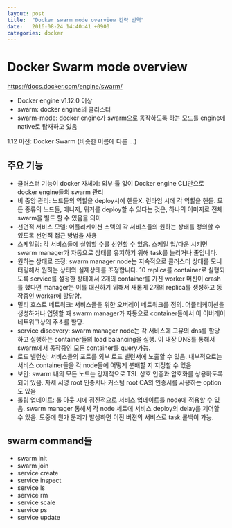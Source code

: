 ```yaml
---
layout: post
title:  "Docker swarm mode overview 간략 번역"
date:   2016-08-24 14:40:41 +0900
categories: docker
---
```

# Docker Swarm mode overview
https://docs.docker.com/engine/swarm/

- Docker engine v1.12.0 이상
- swarm: docker engine의 클러스터
- swarm-mode: docker engine가 swarm으로 동작하도록 하는 모드를 engine에 native로 탑재하고 있음

1.12 이전: Docker Swarm (비슷한 이름에 다른 …)

## 주요 기능

- 클러스터 기능이 docker 자체에: 외부 툴 없이 Docker engine CLI만으로 docker engine들의 swarm 관리
- 비 중앙 관리: 노드들의 역할을 deploy시에 헨들X. 런타임 시에 각 역할을 핸들. 모든 종류의 노드들, 메니저, 워커를 deploy할 수 있다는 것은, 하나의 이미지로 전체 swarm을 빌드 할 수 있음을 의미
- 선언적 서비스 모델: 어플리케이션 스텍의 각 서비스들의 원하는 상태를 정의할 수 있도록 선언적 접근 방법을 사용
- 스케일링: 각 서비스들에 실행할 수를 선언할 수 있음. 스케일 업/다운 시키면 swarm manager가 자동으로 상태를 유지하기 위해 task를 늘리거나 줄입니다.
- 원하는 상태로 조정: swarm manager node는 지속적으로 클러스터 상태를 모니터링해서 원하는 상태와 실제상태를 조정합니다. 10 replica를 container로 실행되도록 service를 설정한 상태에서 2개의 container를 가진 worker 머신이 crash를 했다면 manager는 이를 대신하기 위해서 새롭게 2개의 replica를 생성하고 동작중인 worker에 할당함.
- 멀티 호스트 네트워크: 서비스들을 위한 오버레이 네트워크를 정의. 어플리케이션을 생성하거나 업뎃할 때 swarm manager가 자동으로 container들에서 이 이버레이 네트워크상의 주소를 할당.
- service discovery: swarm manager node는 각 서비스에 고유의 dns를 할당하고 실행하는 container들의 load balancing을 실행. 이 내장 DNS를 통해서 swarm에서 동작중인 모든 container를 query가능.
- 로드 밸런싱: 서비스들의 포트를 외부 로드 밸런서에 노출할 수 있음. 내부적으로는 서비스 container들을 각 node들에 어떻게 분배할 지 지정할 수 있음
- 보안: swarm 내의 모든 노드는 강제적으로 TSL 상호 인증과 암호화를 상용하도록 되어 있음. 자세 서명 root 인증서나 커스텀 root CA의 인증서를 사용하는 option도 있음
- 롤링 업데이트: 롤 아웃 시에 점진적으로 서비스 업데이트를 node에 적용할 수 있음. swarm manager 통해서 각 node 세트에 서비스 deploy의 delay를 제어할 수 있음. 도중에 뭔가 문제가 발생하면 이전 버젼의 서비스로 task 롤백이 가능.

## swarm command들

- swarm init
- swarm join
- service create
- service inspect
- service ls
- service rm
- service scale
- service ps
- service update
